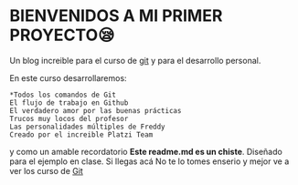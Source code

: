 # **BIENVENIDOS A MI PRIMER PROYECTO**😪
Un blog increible para el curso de [git](https://platzi.com/home/clases/1557-git-github/19977-readmemd-es-una-excelente-practica/ "git") y para el desarrollo personal.

En este curso desarrollaremos:

	*Todos los comandos de Git
	El flujo de trabajo en Github
	El verdadero amor por las buenas prácticas
	Trucos muy locos del profesor
	Las personalidades múltiples de Freddy
	Creado por el increible Platzi Team

y como un amable recordatorio **Este readme.md es un chiste**.
 Diseñado para el ejemplo en clase. Si llegas acá No te lo tomes enserio y mejor ve a ver los curso de [Git](https://platzi.com/cursos/git-github/ "Git")